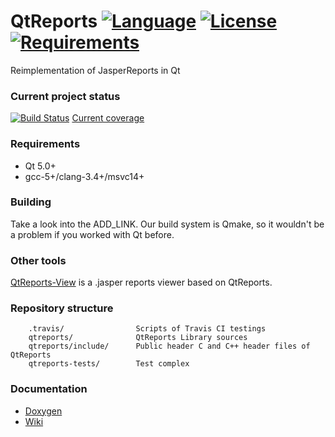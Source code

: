 # QtReports [![Language](https://img.shields.io/badge/language-C++14-blue.svg)](https://github.com/PO-31/QtReports/search?l=cpp) [![License](https://img.shields.io/badge/license-MIT-blue.svg)](https://github.com/PO-31/QtReports/blob/master/LICENSE) [![Requirements](https://img.shields.io/badge/requirements-Qt5-red.svg)](https://github.com/PO-31/QtReports/blob/master/QtReports.pro)
Reimplementation of JasperReports in Qt

### Current project status ###
[![Build Status](https://api.travis-ci.org/PO-31/QtReports.svg?branch=master)](https://travis-ci.org/PO-31/QtReports) [Current coverage](http://po-31.github.io/QtReports/master/)

### Requirements ###
+ Qt 5.0+
+ gcc-5+/clang-3.4+/msvc14+

### Building ###
Take a look into the ADD_LINK. Our build system is Qmake, so it wouldn't be a problem if you worked with Qt before.

### Other tools ###
[QtReports-View](https://github.com/PO-31/QtReports-View/) is a .jasper reports viewer based on QtReports.

### Repository structure ###
		.travis/				Scripts of Travis CI testings
		qtreports/				QtReports Library sources
		qtreports/include/		Public header C and C++ header files of QtReports
		qtreports-tests/		Test complex


### Documentation ###
* [Doxygen](http://po-31.github.io/)
* [Wiki](https://github.com/PO-31/QtReports/wiki)
